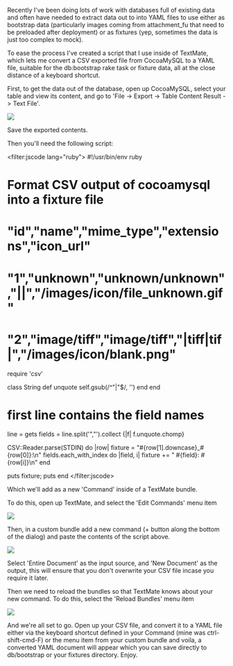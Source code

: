 Recently I've been doing lots of work with databases full of existing data and often have needed to extract data out to into YAML files to use either as bootstrap data (particularly images coming from attachment_fu that need to be preloaded after deployment) or as fixtures (yep, sometimes the data is just too complex to mock).

To ease the process I've created a script that I use inside of TextMate, which lets me convert a CSV exported file from CocoaMySQL to a YAML file, suitable for the db:bootstrap rake task or fixture data, all at the close distance of a keyboard shortcut.

First, to get the data out of the database, open up CocoaMySQL, select your table and view its content, and go to 'File -> Export -> Table Content Result -> Text File'.

<img src="http://redartisan.com/assets/2007/11/28/cocoamysql-export_1.png"/>

Save the exported contents.

Then you'll need the following script:

<filter:jscode lang="ruby">
#!/usr/bin/env ruby
#
# Format CSV output of cocoamysql into a fixture file
#
# "id","name","mime_type","extensions","icon_url"
# "1","unknown","unknown/unknown","||","/images/icon/file_unknown.gif"
# "2","image/tiff","image/tiff","|tiff|tif|","/images/icon/blank.png"

require 'csv'

class String
  def unquote
    self.gsub(/^"|"$/, '')
  end
end

# first line contains the field names
line = gets
fields = line.split('","').collect {|f| f.unquote.chomp}

CSV::Reader.parse(STDIN) do |row|
  fixture = "#{row[1].downcase}_#{row[0]}:\n"
  fields.each_with_index do |field, i|
    fixture += "  #{field}: #{row[i]}\n"
  end
  
  puts fixture; puts
end
</filter:jscode>

Which we'll add as a new 'Command' inside of a TextMate bundle.

To do this, open up TextMate, and select the 'Edit Commands' menu item

<img src="http://redartisan.com/assets/2007/11/28/textmate-edit-commands_1.png"/>

Then, in a custom bundle add a new command (+ button along the bottom of the dialog) and paste the contents of the script above.

<img src="http://redartisan.com/assets/2007/11/28/textmate-command-editor_1.png"/>

Select 'Entire Document' as the input source, and 'New Document' as the output, this will ensure that you don't overwrite your CSV file incase you require it later.

Then we need to reload the bundles so that TextMate knows about your new command. To do this, select the 'Reload Bundles' menu item

<img src="http://redartisan.com/assets/2007/11/28/textmate-reload-bundles_1.png"/>

And we're all set to go. Open up your CSV file, and convert it to a YAML file either via the keyboard shortcut defined in your Command (mine was ctrl-shift-cmd-F) or the menu item from your custom bundle and voila, a converted YAML document will appear which you can save directly to db/bootstrap or your fixtures directory. Enjoy.

